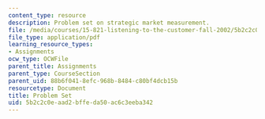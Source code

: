 ```yaml
---
content_type: resource
description: Problem set on strategic market measurement.
file: /media/courses/15-821-listening-to-the-customer-fall-2002/5b2c2c0eaad2bffeda50ac6c3eeba342_problem20set2002.pdf
file_type: application/pdf
learning_resource_types:
- Assignments
ocw_type: OCWFile
parent_title: Assignments
parent_type: CourseSection
parent_uid: 88b6f041-8efc-968b-8484-c80bf4dcb15b
resourcetype: Document
title: Problem Set
uid: 5b2c2c0e-aad2-bffe-da50-ac6c3eeba342
---
```

